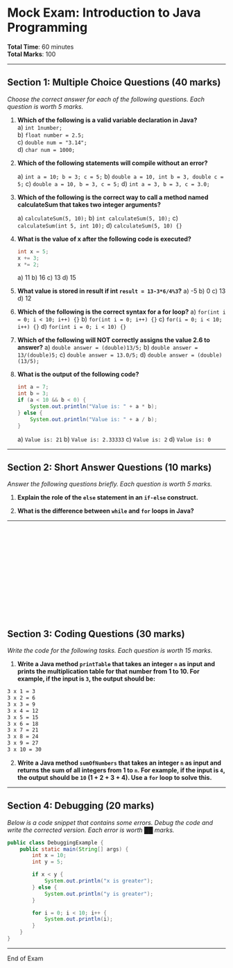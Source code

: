# Mock Exam: Introduction to Java Programming

**Total Time**: 60 minutes  
**Total Marks**: 100  

---

## Section 1: Multiple Choice Questions (40 marks)

*Choose the correct answer for each of the following questions. Each question is worth 5 marks.*

1. **Which of the following is a valid variable declaration in Java?**  
   a) `int 1number;`  
   b) `float number = 2.5;`  
   c) `double num = "3.14";`  
   d) `char num = 1000;`

2. **Which of the following statements will compile without an error?**

    a) `int a = 10; b = 3; c = 5;`
    b) `double a = 10, int b = 3, double c = 5;`
    c) `double a = 10, b = 3, c = 5;`
    d) `int a = 3, b = 3, c = 3.0;`

3. **Which of the following is the correct way to call a method named calculateSum that takes two integer arguments?**

    a) `calculateSum(5, 10);`
    b) `int calculateSum(5, 10);`
    c) `calculateSum(int 5, int 10);`
    d) `calculateSum(5, 10) {}`

4. **What is the value of x after the following code is executed?**

    ```java
    int x = 5;
    x += 3;
    x *= 2;
    ```

    a) 11
    b) 16
    c) 13
    d) 15

5. **What value is stored in result if int `result = 13-3*6/4%3`?**
    a) -5
    b) 0
    c) 13
    d) 12

6. **Which of the following is the correct syntax for a for loop?**
    a) `for(int i = 0; i < 10; i++) {}`
    b) `for(int i = 0; i++) {}`
    c) `for(i = 0; i < 10; i++) {}`
    d) `for(int i = 0; i < 10) {}`

7. **Which of the following will NOT correctly assigns the value 2.6 to answer?**
    a) `double answer = (double)13/5;`
    b) `double answer = 13/(double)5;`
    c) `double answer = 13.0/5;`
    d) `double answer = (double)(13/5);`

8. **What is the output of the following code?**

   ```java
   int a = 7;
   int b = 3;
   if (a < 10 && b < 0) {
       System.out.println("Value is: " + a * b);
   } else {
       System.out.println("Value is: " + a / b);
   }
   ```

    a) `Value is: 21`
    b) `Value is: 2.33333`
    c) `Value is: 2`
    d) `Value is: 0`

---

## Section 2: Short Answer Questions (10 marks)

*Answer the following questions briefly. Each question is worth 5 marks.*

1. **Explain the role of the `else` statement in an `if-else` construct.**

2. **What is the difference between `while` and `for` loops in Java?**

---

<br></br>
<br></br>
<br></br>
<br></br>
<br></br>
<br></br>

## Section 3: Coding Questions (30 marks)

*Write the code for the following tasks. Each question is worth 15 marks.*

1. **Write a Java method `printTable` that takes an integer `n` as input and prints the multiplication table for that number from 1 to 10. For example, if the input is `3`, the output should be:**

```html
3 x 1 = 3
3 x 2 = 6
3 x 3 = 9
3 x 4 = 12
3 x 5 = 15
3 x 6 = 18
3 x 7 = 21
3 x 8 = 24
3 x 9 = 27
3 x 10 = 30
```

2. **Write a Java method `sumOfNumbers` that takes an integer `n` as input and returns the sum of all integers from 1 to `n`. For example, if the input is `4`, the output should be `10` (1 + 2 + 3 + 4). Use a `for` loop to solve this.**

---

## Section 4: Debugging (20 marks)

*Below is a code snippet that contains some errors. Debug the code and write the corrected version. Each error is worth ██ marks.*

```java
public class DebuggingExample {
    public static main(String[] args) {
        int x = 10;
        int y = 5;

        if x < y {
            System.out.println("x is greater");
        } else {
            System.out.println("y is greater");
        }

        for i = 0; i < 10; i++ {
            System.out.println(i);
        }
    }
}
```

---

End of Exam
